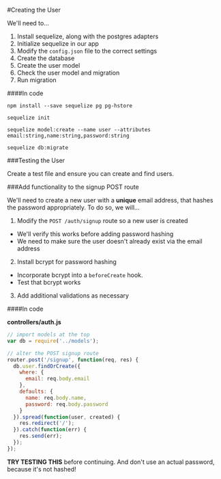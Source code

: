 #Creating the User

We'll need to...

1. Install sequelize, along with the postgres adapters
2. Initialize sequelize in our app
3. Modify the `config.json` file to the correct settings
4. Create the database
5. Create the user model
6. Check the user model and migration
7. Run migration

####In code

```
npm install --save sequelize pg pg-hstore

sequelize init
```

```
sequelize model:create --name user --attributes email:string,name:string,password:string

sequelize db:migrate
```

###Testing the User

Create a test file and ensure you can create and find users.


###Add functionality to the signup POST route

We'll need to create a new user with a **unique** email address, that hashes the password appropriately. To do so, we will...

1. Modify the `POST /auth/signup` route so a new user is created
  * We'll verify this works before adding password hashing
  * We need to make sure the user doesn't already exist via the email address
2. Install bcrypt for password hashing
  * Incorporate bcrypt into a `beforeCreate` hook.
  * Test that bcrypt works
3. Add additional validations as necessary

####In code

**controllers/auth.js**

```js
// import models at the top
var db = require('../models');

// alter the POST signup route
router.post('/signup', function(req, res) {
  db.user.findOrCreate({
    where: {
      email: req.body.email
    },
    defaults: {
      name: req.body.name,
      password: req.body.password
    }
  }).spread(function(user, created) {
    res.redirect('/');
  }).catch(function(err) {
    res.send(err);
  });
});
```

**TRY TESTING THIS** before continuing. And don't use an actual password, because it's not hashed!
